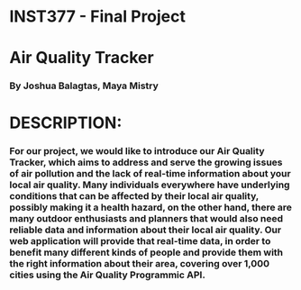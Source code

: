# INST377 - Final Project

# Air Quality Tracker
### By Joshua Balagtas, Maya Mistry

# DESCRIPTION:
### For our project, we would like to introduce our Air Quality Tracker, which aims to address and serve the growing issues of air pollution and the lack of real-time information about your local air quality. Many individuals everywhere have underlying conditions that can be affected by their local air quality, possibly making it a health hazard, on the other hand, there are many outdoor enthusiasts and planners that would also need reliable data and information about their local air quality. Our web application will provide that real-time data, in order to benefit many different kinds of people and provide them with the right information about their area, covering over 1,000 cities using the Air Quality Programmic API.